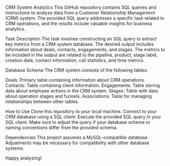 
CRM System Analytics
This GitHub repository contains SQL queries and instructions to analyze data from a Customer Relationship Management (CRM) system. The provided SQL query addresses a specific task related to CRM operations, and the results include valuable insights for business analytics.

Task Description
The task involves constructing an SQL query to extract key metrics from a CRM system database. The desired output includes information about deals, contacts, engagements, and stages. The metrics to be included in the output are related to the pipeline, product, stage label, creation date, contact information, call statistics, and time metrics.

Database Schema
The CRM system consists of the following tables:

Deals: Primary table containing information about CRM operations.
Contacts: Table containing client information.
Engagements: Table storing data about employee actions in the CRM system.
Stages: Table with data about operation stages and funnels.
Associations: Table for managing relationships between other tables.

How to Use
Clone this repository to your local machine.
Connect to your CRM database using a SQL client.
Execute the provided SQL query in your SQL client.
Make sure to adjust the query if your database schema or naming conventions differ from the provided schema.

Dependencies
This project assumes a MySQL-compatible database. Adjustments may be necessary for compatibility with other database systems.

Happy analyzing!
